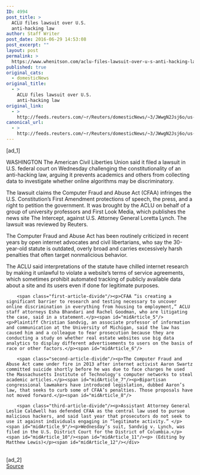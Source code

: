 ```yaml
---
ID: 4994
post_title: >
  ACLU files lawsuit over U.S.
  anti-hacking law
author: Staff Writer
post_date: 2016-06-29 14:53:08
post_excerpt: ""
layout: post
permalink: >
  https://www.whenitson.com/aclu-files-lawsuit-over-u-s-anti-hacking-law/
published: true
original_cats:
  - domesticNews
original_title:
  - >
    ACLU files lawsuit over U.S.
    anti-hacking law
original_link:
  - >
    http://feeds.reuters.com/~r/Reuters/domesticNews/~3/JWwgN2Jsj6o/us-cyber-lawsuit-aclu-idUSKCN0ZF1Q2
canonical_url:
  - >
    http://feeds.reuters.com/~r/Reuters/domesticNews/~3/JWwgN2Jsj6o/us-cyber-lawsuit-aclu-idUSKCN0ZF1Q2
---
```

 [ad_1]
<br><div id="articleText">
<span id="midArticle_start"/>

<span id="midArticle_0"/><span class="focusParagraph" readability="5"><p><span class="articleLocation">WASHINGTON</span> The American Civil Liberties Union said it filed a lawsuit in U.S. federal court on Wednesday challenging the constitutionality of an anti-hacking law, arguing it prevents academics and others from collecting data to investigate whether online algorithms may be discriminatory.</p></span><span id="midArticle_1"/><p>The lawsuit claims the Computer Fraud and Abuse Act (CFAA) infringes the U.S. Constitution’s First Amendment protections of speech, the press, and a right to petition the government. It was brought by the ACLU on behalf of a group of university professors and First Look Media, which publishes the news site The Intercept, against U.S. Attorney General Loretta Lynch.    The lawsuit was reviewed by Reuters.</p><span id="midArticle_2"/><p>The Computer Fraud and Abuse Act has been routinely criticized in recent years by open internet advocates and civil libertarians, who say the 30-year-old statute is outdated, overly broad and carries excessively harsh penalties that often target nonmalicious behavior.</p><span id="midArticle_3"/><p>The ACLU said interpretations of the statute have chilled internet research by making it unlawful to violate a website’s terms of service agreements, which sometimes prohibit automated tracking of publicly available data about a site and its users even if done for legitimate purposes.</p><span id="midArticle_4"/>
        
        <span class="first-article-divide"/><p>CFAA “is creating a significant barrier to research and testing necessary to uncover online discrimination in everything from housing to employment,” ACLU staff attorneys Esha Bhandari and Rachel Goodman, who are litigating the case, said in a statement.</p><span id="midArticle_5"/><p>Plaintiff Christian Sandvig, an associate professor of information and communication at the University of Michigan, said the law has caused him and a colleague to fear prosecution because they are conducting a study on whether real estate websites use big data analytics to display different advertisements to users on the basis of race or other factors.</p><span id="midArticle_6"/>
        
        <span class="second-article-divide"/><p>The Computer Fraud and Abuse Act came under fire in 2013 after internet activist Aaron Swartz committed suicide shortly before he was due to face charges he used the Massachusetts Institute of Technology's computer networks to steal academic articles.</p><span id="midArticle_7"/><p>Bipartisan congressional lawmakers have introduced legislation, dubbed Aaron’s law, that seeks to curb some of CFAA’s penalties. Those proposals have not moved forward.</p><span id="midArticle_8"/>
        
        <span class="third-article-divide"/><p>Assistant Attorney General Leslie Caldwell has defended CFAA as the central law used to pursue malicious hackers, and said last year that prosecutors do not seek to use it against individuals engaging in “legitimate activity.” </p><span id="midArticle_9"/><p>Wednesday’s suit, Sandvig v. Lynch, was filed in the U.S. District Court for the District of Columbia.</p><span id="midArticle_10"/><span id="midArticle_11"/><p> (Editing by Matthew Lewis)</p><span id="midArticle_12"/></div>
<br>[ad_2]
<br><a href="http://feeds.reuters.com/~r/Reuters/domesticNews/~3/JWwgN2Jsj6o/us-cyber-lawsuit-aclu-idUSKCN0ZF1Q2">Source </a>